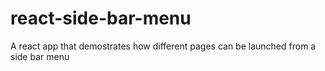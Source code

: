 # react-side-bar-menu
A react app that demostrates how different pages can be launched from a side bar menu
